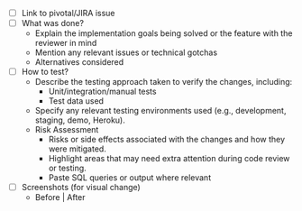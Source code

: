 - [ ] Link to pivotal/JIRA issue
- [ ] What was done?
    - Explain the implementation goals being solved or the feature with the reviewer in mind
    - Mention any relevant issues or technical gotchas
    - Alternatives considered
- [ ] How to test?
    - Describe the testing approach taken to verify the changes, including:
        - Unit/integration/manual tests
        - Test data used
    - Specify any relevant testing environments used (e.g., development, staging, demo, Heroku).
    - Risk Assessment
        - Risks or side effects associated with the changes and how they were mitigated.
        - Highlight areas that may need extra attention during code review or testing.
        - Paste SQL queries or output where relevant
 - [ ] Screenshots (for visual change)
    - Before | After    
    
